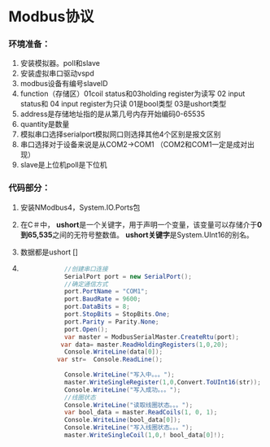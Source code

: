 # Modbus协议

### 环境准备：

1. 安装模拟器。poll和slave
1. 安装虚拟串口驱动vspd
2. modbus设备有编号slaveID
3. function（存储区）01coil status和03holding register为读写 02 input status和 04 input register为只读 01是bool类型 03是ushort类型
4. address是存储地址指的是从第几号内存开始编码0-65535
5. quantity是数量
6. 模拟串口选择serialport模拟网口则选择其他4个区别是报文区别
7. 串口选择对于设备来说是从COM2->COM1 （COM2和COM1一定是成对出现）
8. slave是上位机poll是下位机

### 代码部分：

1. 安装NModbus4，System.IO.Ports包

2. 在C＃中， **ushort**是一个关键字，用于声明一个变量，该变量可以存储介于**0到65,535**之间的无符号整数值。 **ushort关键字**是System.UInt16的别名。

3. 数据都是ushort []

4. ```c#
               //创建串口连接
               SerialPort port = new SerialPort();
               //确定通信方式
               port.PortName = "COM1";
               port.BaudRate = 9600;
               port.DataBits = 8;
               port.StopBits = StopBits.One;
               port.Parity = Parity.None;
               port.Open();
               var master = ModbusSerialMaster.CreateRtu(port);
              var data= master.ReadHoldingRegisters(1,0,20);
               Console.WriteLine(data[0]);
             var str=  Console.ReadLine();
               
               Console.WriteLine("写入中。。。");
               master.WriteSingleRegister(1,0,Convert.ToUInt16(str));
               Console.WriteLine("写入成功。。。");
               //线圈状态
               Console.WriteLine("读取线圈状态。。。");
               var bool_data = master.ReadCoils(1, 0, 1);
               Console.WriteLine(bool_data[0]);
               Console.WriteLine("写入线圈状态。。。");
               master.WriteSingleCoil(1,0,! bool_data[0]!);
   ```
